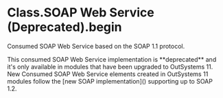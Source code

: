# Class.SOAP Web Service \(Deprecated\).begin

Consumed SOAP Web Service based on the SOAP 1.1 protocol.

 This consumed SOAP Web Service implementation is \*\*deprecated\*\* and it's only available in modules that have been upgraded to OutSystems 11. New Consumed SOAP Web Service elements created in OutSystems 11 modules follow the \[new SOAP implementation\]\(\) supporting up to SOAP 1.2.

